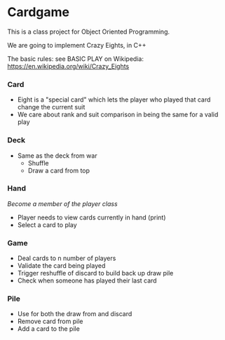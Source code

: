 # Cardgame
This is a class project for Object Oriented Programming.

We are going to implement Crazy Eights, in C++

The basic rules: see BASIC PLAY on Wikipedia:
https://en.wikipedia.org/wiki/Crazy_Eights

### Card
* Eight is a "special card" which lets the player who played that card change the current suit
* We care about rank and suit comparison in being the same for a valid play

### Deck
* Same as the deck from war
    * Shuffle
    * Draw a card from top

### Hand 
*Become a member of the player class*
* Player needs to view cards currently in hand (print)
* Select a card to play

### Game
* Deal cards to n number of players
* Validate the card being played
* Trigger reshuffle of discard to build back up draw pile
* Check when someone has played their last card

### Pile
* Use for both the draw from and discard
* Remove card from pile
* Add a card to the pile
